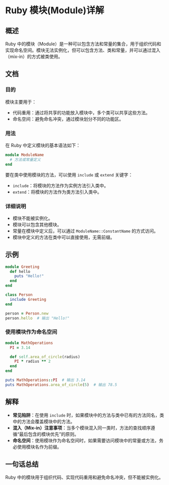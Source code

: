 <!--
Meta Description: # Ruby 模块(Module)详解 ## 概述 Ruby 中的模块（Module）是一种可以包含方法和常量的集合，用于组织代码和实现命名空间。模块无法实例化，但可以包含方法、类和常量，并可以通过混入（mix-in）的方式被类使用。 ## 文档 ### 目的 模块主要用于： - 代码重用：通过将共...
Meta Keywords: ruby, end, module, include, hello
-->

# Ruby 模块(Module)详解

## 概述
Ruby 中的模块（Module）是一种可以包含方法和常量的集合，用于组织代码和实现命名空间。模块无法实例化，但可以包含方法、类和常量，并可以通过混入（mix-in）的方式被类使用。

## 文档
### 目的
模块主要用于：
- 代码重用：通过将共享的功能放入模块中，多个类可以共享这些方法。
- 命名空间：避免命名冲突，通过模块划分不同的功能区。

### 用法
在 Ruby 中定义模块的基本语法如下：
```ruby
module ModuleName
  # 方法或常量定义
end
```

要在类中使用模块的方法，可以使用 `include` 或 `extend` 关键字：
- `include`：将模块的方法作为实例方法引入类中。
- `extend`：将模块的方法作为类方法引入类中。

### 详细说明
- 模块不能被实例化。
- 模块可以包含其他模块。
- 常量在模块中定义后，可以通过 `ModuleName::ConstantName` 的方式访问。
- 模块中定义的方法在类中可以直接使用，无需前缀。

## 示例
```ruby
module Greeting
  def hello
    puts "Hello!"
  end
end

class Person
  include Greeting
end

person = Person.new
person.hello  # 输出 "Hello!"
```

### 使用模块作为命名空间
```ruby
module MathOperations
  PI = 3.14

  def self.area_of_circle(radius)
    PI * radius ** 2
  end
end

puts MathOperations::PI  # 输出 3.14
puts MathOperations.area_of_circle(5)  # 输出 78.5
```

## 解释
- **常见陷阱**：在使用 `include` 时，如果模块中的方法与类中已有的方法同名，类中的方法会覆盖模块中的方法。
- **混入（Mix-in）注意事项**：当多个模块混入同一类时，方法的查找顺序遵循“最后包含的模块优先”的原则。
- **命名空间**：使用模块作为命名空间时，如果需要访问模块中的常量或方法，务必使用模块名作为前缀。

## 一句话总结
Ruby 中的模块用于组织代码、实现代码重用和避免命名冲突，但不能被实例化。